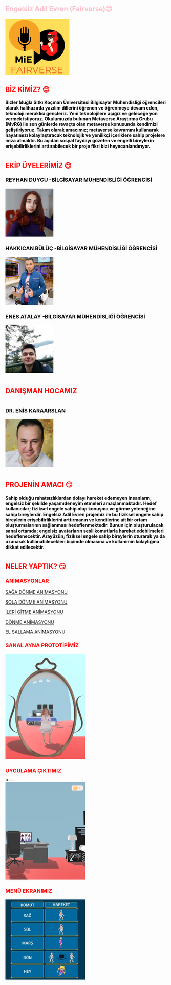 ## <font color="pink">Engelsiz Adil Evren (Fairverse):blush:
<img src="source/MiE logo.png" width="200">


## <font color="RED"> BİZ KİMİZ? :blush:



#### <font color= "BLACK" > Bizler Muğla Sıtkı Koçman Üniversitesi Bilgisayar Mühendisliği öğrencileri olarak halihazırda yazılım dillerini öğrenen ve öğrenmeye devam eden, teknoloji meraklısı gençleriz. Yeni teknolojilere açığız ve geleceğe yön vermek istiyoruz. Okulumuzda bulunan Metaverse Araştırma Grubu (MvRG) ile son günlerde revaçta olan metaverse konusunda kendimizi geliştiriyoruz. Takım olarak amacımız; metaverse kavramını kullanarak hayatımızı kolaylaştıracak teknolojik ve yenilikçi içeriklere sahip projelere imza atmaktır. Bu açıdan sosyal faydayı gözeten ve engelli bireylerin erişebilirliklerini arttırabilecek bir proje fikri bizi heyecanlandırıyor.

#

## <font color="RED"> EKİP ÜYELERİMİZ :blush:


###  <font color="black"> REYHAN DUYGU -BİLGİSAYAR MÜHENDİSLİĞİ ÖĞRENCİSİ      
<img src="source/fotoğrafım.jpg" width="150">

###  <font color="black"> HAKKICAN BÜLÜÇ -BİLGİSAYAR MÜHENDİSLİĞİ ÖĞRENCİSİ      
<img src="source/hakkı.jpg" width="150">

###  <font color="black"> ENES ATALAY -BİLGİSAYAR MÜHENDİSLİĞİ ÖĞRENCİSİ     
<img src="source/enes.jpg" width="150">

#
## <font color="red"> DANIŞMAN HOCAMIZ
#
### <font color="black"> DR. ENİS KARAARSLAN
<img src="source/enishoca.jpg" width="150">

#

## <font color= "RED"> PROJENİN AMACI :smirk:
#### <font color="black">Sahip olduğu rahatsızlıklardan dolayı hareket edemeyen insanların; engelsiz bir şekilde yaşamıdeneyim etmeleri amaçlanmaktadır. Hedef kullanıcılar; fiziksel engele sahip olup konuşma ve görme yeteneğine sahip bireylerdir. Engelsiz Adil Evren projemiz ile bu fiziksel engele sahip bireylerin erişebilirliklerini arttırmanın ve kendilerine ait bir ortam oluşturmalarının sağlanması hedeflenmektedir. Bunun için oluşturulacak sanal ortamda; engelsiz avatarların sesli komutlarla hareket edebilmeleri hedeflenecektir. Arayüzün; fiziksel engele sahip bireylerin oturarak ya da uzanarak kullanabilecekleri biçimde olmasına ve kullanımın kolaylığına dikkat edilecektir. 

#
## <font color= "RED"> NELER YAPTIK? :smirk:



### <font color= "RED"> ANİMASYONLAR

[SAĞA DÖNME ANİMASYONU](https://youtu.be/0h8hvZsVoZ8 "Sağa dönme animasyonu")

[SOLA DÖNME ANİMASYONU](https://youtu.be/IZbs8mHMog4 "Sola dönme animasyonu")

[İLERİ GİTME ANİMASYONU](https://youtu.be/_WZcwKDqFUA "İleri gitme animasyonu")

[DÖNME ANİMASYONU](https://youtu.be/NYCwgUyq0I8 "Dönme animasyonu")

[EL SALLAMA ANİMASYONU](https://youtu.be/kql0C48YUuI "El sallama animasyonu")

### SANAL AYNA PROTOTİPİMİZ
<img src="source/MiE ayna.png" width="250">

### UYGULAMA ÇIKTIMIZ
<img src="source/mie-pc.png" width="250">

### MENÜ EKRANIMIZ
<img src="source/menü.jpg" width="250">
